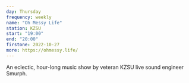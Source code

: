 ```yaml
---
day: Thursday
frequency: weekly
name: "Oh Messy Life"
station: KZSU
start: "19:00"
end: "20:00"
firstone: 2022-10-27
more: https://ohmessy.life/
---
```


An eclectic, hour-long music show by veteran KZSU live sound engineer Smurph.
